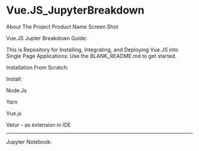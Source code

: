 # Vue.JS_JupyterBreakdown
About The Project
Product Name Screen Shot

Vue.JS Jupter Breakdown Guide:

This is Repository for Installing, Integrating, and Deploying Vue.JS into Single Page Applications:
Use the BLANK_README.md to get started.


Installation
  From Scratch:

Install:

Node.Js

Yarn

Vue.js

Vetur - as extension in IDE

_________________________________________

Jupyter Notebook:




